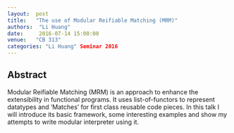 ```yaml
--- 
layout:  post 
title:   "The use of Modular Reifiable Matching (MRM)"
authors:  "Li Huang"
date:     2016-07-14 15:00:00
venue:   "CB 313"
categories: "Li Huang" Seminar 2016
--- 
```

## Abstract

Modular Reifiable Matching (MRM) is an approach to enhance the
extensibility in
functional programs. It uses list-of-functors to represent datatypes and
‘Matches’ for first class reusable code pieces. In this talk I will
introduce
its basic framework, some interesting examples and show my attempts to write
modular interpreter using it.


